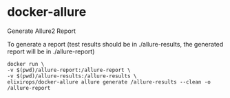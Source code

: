 # docker-allure

Generate Allure2 Report

To generate a report (test results should be in ./allure-results, the generated report will be in ./allure-report)

```
docker run \
-v $(pwd)/allure-report:/allure-report \
-v $(pwd)/allure-results:/allure-results \
elixirops/docker-allure allure generate /allure-results --clean -o /allure-report
```
